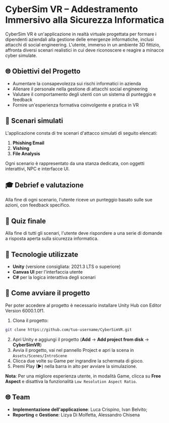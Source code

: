 # CyberSim VR – Addestramento Immersivo alla Sicurezza Informatica

CyberSim VR è un'applicazione in realtà virtuale progettata per formare i dipendenti aziendali alla gestione delle emergenze informatiche, inclusi attacchi di social engineering. L'utente, immerso in un ambiente 3D fittizio, affronta diversi scenari realistici in cui deve riconoscere e reagire a minacce cyber simulate.

## 🌐 Obiettivi del Progetto
- Aumentare la consapevolezza sui rischi informatici in azienda
- Allenare il personale nella gestione di attacchi social engineering
- Valutare il comportamento degli utenti con un sistema di punteggio e feedback
- Fornire un'esperienza formativa coinvolgente e pratica in VR

## 📂 Scenari simulati
L'applicazione consta di tre scenari d'attacco simulati di seguito elencati:
1. **Phishing Email**
2. **Vishing**
3. **File Analysis**

Ogni scenario è rappresentato da una stanza dedicata, con oggetti interattivi, NPC e interfacce UI.

## 🎓 Debrief e valutazione
Alla fine di ogni scenario, l'utente riceve un punteggio basato sulle sue azioni, con feedback specifico.

## 📝 Quiz finale
Alla fine di tutti gli scenari, l'utente deve rispondere a una serie di domande a risposta aperta sulla sicurezza informatica.

## 📅 Tecnologie utilizzate
- **Unity** (versione consigliata: 2021.3 LTS o superiore)
- **Canvas UI** per l'interfaccia utente
- **C#** per la logica interattiva degli scenari

## 🚀 Come avviare il progetto
Per poter accedere al progetto è necessario installare Unity Hub con Editor Version 6000.1.0f1.
1. Clona il progetto:
```bash
git clone https://github.com/tuo-username/CyberSimVR.git
```
2. Apri Unity e aggiungi il progetto (**Add** -> **Add project from disk** -> **CyberSimVR**)
3. Avvia il progetto, vai nel pannello Project e apri la scena in `Assets/Scenes/IntroScene`
4. Clicca due volte su Game per ingrandire la schermata di gioco.
5. Premi Play (▶) nella barra in alto per avviare la simulazione.

**Nota**: Per una migliore esperienza utente, in modalità Game, clicca su **Free Aspect** e disattiva la funzionalità `Low Resolution Aspect Ratio`.

## 🌐 Team
- **Implementazione dell'applicazione**: Luca Crispino, Ivan Belvito;
- **Reporting** e **Gestione**: Lizya Di Molfetta, Alessandro Chisena
